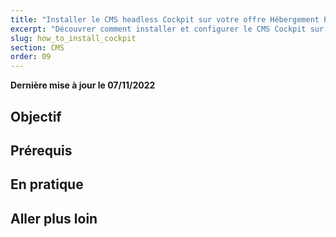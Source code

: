 ```yaml
---
title: "Installer le CMS headless Cockpit sur votre offre Hébergement Performance"
excerpt: "Découvrer comment installer et configurer le CMS Cockpit sur votre serveur en utilisant SSH"
slug: how_to_install_cockpit
section: CMS
order: 09
---
```


**Dernière mise à jour le 07/11/2022**

## Objectif

## Prérequis

## En pratique

## Aller plus loin
